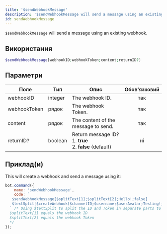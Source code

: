 ```yaml
---
title: '$sendWebhookMessage'
description: '$sendWebhookMessage will send a message using an existing webhook.'
id: sendWebhookMessage
---
```


`$sendWebhookMessage` will send a message using an existing webhook.

## Використання

```php
$sendWebhookMessage[webhookID;webhookToken;content;returnID?]
```

## Параметри

| Поле         | Тип     | Опис                                                                             | Обов'язковий |
| ------------ | ------- | -------------------------------------------------------------------------------- |:------------:|
| webhookID    | integer | The webhook ID.                                                                  |     так      |
| webhookToken | рядок   | The webhook Token.                                                               |     так      |
| content      | рядок   | The content of the message to send.                                              |     так      |
| returnID?    | boolean | Return message ID?  <br /> 1. **true** <br /> 2. **false** (default) |      ні      |

## Приклад(и)

This will create a webhook and send a message using it:

```javascript
bot.command({
    name: 'sendWebhookMessage',
    code: `
   $sendWebhookMessage[$splitText[1];$splitText[2];Hello!;false]
   $textSplit[$createWebhook[$channelID;$username;$userAvatar;Testing!;,];,]
  ` /* Using $textSplit to split the ID and Token in separate parts to use it in sendWebhookMessage
  $splitText[1] equals the webhook ID 
  $splitText[2] equals the webhook Token
  */
});
```